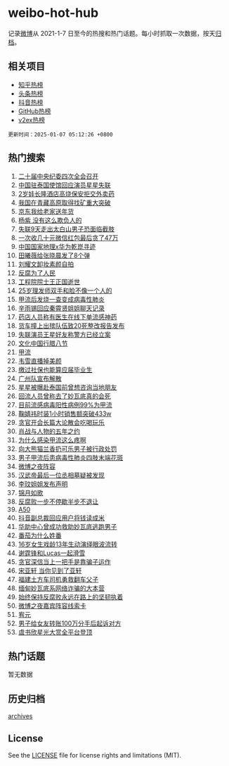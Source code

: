 # weibo-hot-hub

记录[微博](https://www.weibo.com)从 2021-1-7 日至今的热搜和热门话题。每小时抓取一次数据，按天[归档](archives)。

## 相关项目

- [知乎热榜](https://github.com/lonnyzhang423/zhihu-hot-hub)
- [头条热榜](https://github.com/lonnyzhang423/toutiao-hot-hub)
- [抖音热榜](https://github.com/lonnyzhang423/douyin-hot-hub)
- [GitHub热榜](https://github.com/lonnyzhang423/github-hot-hub)
- [v2ex热榜](https://github.com/lonnyzhang423/v2ex-hot-hub)


`更新时间：2025-01-07 05:12:26 +0800`

## 热门搜索

1. [二十届中央纪委四次全会召开](https://m.weibo.cn/search?containerid=100103type%3D1%26t%3D10%26q%3D%23%E4%BA%8C%E5%8D%81%E5%B1%8A%E4%B8%AD%E5%A4%AE%E7%BA%AA%E5%A7%94%E5%9B%9B%E6%AC%A1%E5%85%A8%E4%BC%9A%E5%8F%AC%E5%BC%80%23&stream_entry_id=51&isnewpage=1&extparam=seat%3D1%26q%3D%2523%25E4%25BA%258C%25E5%258D%2581%25E5%25B1%258A%25E4%25B8%25AD%25E5%25A4%25AE%25E7%25BA%25AA%25E5%25A7%2594%25E5%259B%259B%25E6%25AC%25A1%25E5%2585%25A8%25E4%25BC%259A%25E5%258F%25AC%25E5%25BC%2580%2523%26pos%3D0%26stream_entry_id%3D51%26c_type%3D51%26dgr%3D0%26filter_type%3Drealtimehot%26cate%3D10103%26display_time%3D1736197945%26pre_seqid%3D1736197945293010614114)
1. [中国驻泰国使馆回应演员星星失联](https://m.weibo.cn/search?containerid=100103type%3D1%26t%3D10%26q%3D%23%E4%B8%AD%E5%9B%BD%E9%A9%BB%E6%B3%B0%E5%9B%BD%E4%BD%BF%E9%A6%86%E5%9B%9E%E5%BA%94%E6%BC%94%E5%91%98%E6%98%9F%E6%98%9F%E5%A4%B1%E8%81%94%23&stream_entry_id=31&isnewpage=1&extparam=seat%3D1%26realpos%3D1%26filter_type%3Drealtimehot%26c_type%3D31%26cate%3D5001%26band_rank%3D1%26pos%3D0%26stream_entry_id%3D31%26lcate%3D5001%26flag%3D0%26q%3D%2523%25E4%25B8%25AD%25E5%259B%25BD%25E9%25A9%25BB%25E6%25B3%25B0%25E5%259B%25BD%25E4%25BD%25BF%25E9%25A6%2586%25E5%259B%259E%25E5%25BA%2594%25E6%25BC%2594%25E5%2591%2598%25E6%2598%259F%25E6%2598%259F%25E5%25A4%25B1%25E8%2581%2594%2523%26dgr%3D0%26display_time%3D1736197945%26pre_seqid%3D1736197945293010614114)
1. [2岁娃长隆酒店高烧保安拒交外卖药](https://m.weibo.cn/search?containerid=100103type%3D1%26t%3D10%26q%3D%232%E5%B2%81%E5%A8%83%E9%95%BF%E9%9A%86%E9%85%92%E5%BA%97%E9%AB%98%E7%83%A7%E4%BF%9D%E5%AE%89%E6%8B%92%E4%BA%A4%E5%A4%96%E5%8D%96%E8%8D%AF%23&stream_entry_id=31&isnewpage=1&extparam=seat%3D1%26realpos%3D2%26filter_type%3Drealtimehot%26c_type%3D31%26cate%3D5001%26band_rank%3D2%26pos%3D1%26stream_entry_id%3D31%26lcate%3D5001%26flag%3D0%26q%3D%25232%25E5%25B2%2581%25E5%25A8%2583%25E9%2595%25BF%25E9%259A%2586%25E9%2585%2592%25E5%25BA%2597%25E9%25AB%2598%25E7%2583%25A7%25E4%25BF%259D%25E5%25AE%2589%25E6%258B%2592%25E4%25BA%25A4%25E5%25A4%2596%25E5%258D%2596%25E8%258D%25AF%2523%26dgr%3D0%26display_time%3D1736197945%26pre_seqid%3D1736197945293010614114)
1. [我国在青藏高原取得找矿重大突破](https://m.weibo.cn/search?containerid=100103type%3D1%26t%3D10%26q%3D%23%E6%88%91%E5%9B%BD%E5%9C%A8%E9%9D%92%E8%97%8F%E9%AB%98%E5%8E%9F%E5%8F%96%E5%BE%97%E6%89%BE%E7%9F%BF%E9%87%8D%E5%A4%A7%E7%AA%81%E7%A0%B4%23&stream_entry_id=31&isnewpage=1&extparam=seat%3D1%26realpos%3D3%26filter_type%3Drealtimehot%26c_type%3D31%26cate%3D5001%26band_rank%3D3%26pos%3D2%26stream_entry_id%3D31%26lcate%3D5001%26flag%3D0%26q%3D%2523%25E6%2588%2591%25E5%259B%25BD%25E5%259C%25A8%25E9%259D%2592%25E8%2597%258F%25E9%25AB%2598%25E5%258E%259F%25E5%258F%2596%25E5%25BE%2597%25E6%2589%25BE%25E7%259F%25BF%25E9%2587%258D%25E5%25A4%25A7%25E7%25AA%2581%25E7%25A0%25B4%2523%26dgr%3D0%26display_time%3D1736197945%26pre_seqid%3D1736197945293010614114)
1. [京东我给老家送年货](https://m.weibo.cn/search?containerid=100103type%3D1%26t%3D10%26q%3D%23%E4%BA%AC%E4%B8%9C%E6%88%91%E7%BB%99%E8%80%81%E5%AE%B6%E9%80%81%E5%B9%B4%E8%B4%A7%23&stream_entry_id=31&isnewpage=1&extparam=seat%3D1%26q%3D%2523%25E4%25BA%25AC%25E4%25B8%259C%25E6%2588%2591%25E7%25BB%2599%25E8%2580%2581%25E5%25AE%25B6%25E9%2580%2581%25E5%25B9%25B4%25E8%25B4%25A7%2523%26filter_type%3Drealtimehot%26adid%3D271832%26cate%3D5001%26pos%3D3%26band_rank%3D4%26c_type%3D31%26stream_entry_id%3D31%26lcate%3D5001%26topic_ad%3D1%26dgr%3D0%26is_ad_pos%3D1%26display_time%3D1736197945%26pre_seqid%3D1736197945293010614114)
1. [杨紫 没有这么欺负人的](https://m.weibo.cn/search?containerid=100103type%3D1%26t%3D10%26q%3D%E6%9D%A8%E7%B4%AB+%E6%B2%A1%E6%9C%89%E8%BF%99%E4%B9%88%E6%AC%BA%E8%B4%9F%E4%BA%BA%E7%9A%84&stream_entry_id=31&isnewpage=1&extparam=seat%3D1%26realpos%3D4%26filter_type%3Drealtimehot%26c_type%3D31%26cate%3D5001%26band_rank%3D4%26pos%3D4%26stream_entry_id%3D31%26lcate%3D5001%26flag%3D2%26q%3D%25E6%259D%25A8%25E7%25B4%25AB%2520%25E6%25B2%25A1%25E6%259C%2589%25E8%25BF%2599%25E4%25B9%2588%25E6%25AC%25BA%25E8%25B4%259F%25E4%25BA%25BA%25E7%259A%2584%26dgr%3D0%26display_time%3D1736197945%26pre_seqid%3D1736197945293010614114)
1. [失联9天走出太白山男子恐面临截肢](https://m.weibo.cn/search?containerid=100103type%3D1%26t%3D10%26q%3D%23%E5%A4%B1%E8%81%949%E5%A4%A9%E8%B5%B0%E5%87%BA%E5%A4%AA%E7%99%BD%E5%B1%B1%E7%94%B7%E5%AD%90%E6%81%90%E9%9D%A2%E4%B8%B4%E6%88%AA%E8%82%A2%23&stream_entry_id=31&isnewpage=1&extparam=seat%3D1%26realpos%3D5%26filter_type%3Drealtimehot%26c_type%3D31%26cate%3D5001%26band_rank%3D5%26pos%3D5%26stream_entry_id%3D31%26lcate%3D5001%26flag%3D0%26q%3D%2523%25E5%25A4%25B1%25E8%2581%25949%25E5%25A4%25A9%25E8%25B5%25B0%25E5%2587%25BA%25E5%25A4%25AA%25E7%2599%25BD%25E5%25B1%25B1%25E7%2594%25B7%25E5%25AD%2590%25E6%2581%2590%25E9%259D%25A2%25E4%25B8%25B4%25E6%2588%25AA%25E8%2582%25A2%2523%26dgr%3D0%26display_time%3D1736197945%26pre_seqid%3D1736197945293010614114)
1. [一次收几十元微信红包最后贪了47万](https://m.weibo.cn/search?containerid=100103type%3D1%26t%3D10%26q%3D%23%E4%B8%80%E6%AC%A1%E6%94%B6%E5%87%A0%E5%8D%81%E5%85%83%E5%BE%AE%E4%BF%A1%E7%BA%A2%E5%8C%85%E6%9C%80%E5%90%8E%E8%B4%AA%E4%BA%8647%E4%B8%87%23&stream_entry_id=31&isnewpage=1&extparam=seat%3D1%26realpos%3D6%26filter_type%3Drealtimehot%26c_type%3D31%26cate%3D5001%26band_rank%3D6%26pos%3D6%26stream_entry_id%3D31%26lcate%3D5001%26flag%3D0%26q%3D%2523%25E4%25B8%2580%25E6%25AC%25A1%25E6%2594%25B6%25E5%2587%25A0%25E5%258D%2581%25E5%2585%2583%25E5%25BE%25AE%25E4%25BF%25A1%25E7%25BA%25A2%25E5%258C%2585%25E6%259C%2580%25E5%2590%258E%25E8%25B4%25AA%25E4%25BA%258647%25E4%25B8%2587%2523%26dgr%3D0%26display_time%3D1736197945%26pre_seqid%3D1736197945293010614114)
1. [中国国家地理x华为乾崑寻迹](https://m.weibo.cn/search?containerid=100103type%3D1%26t%3D10%26q%3D%23%E4%B8%AD%E5%9B%BD%E5%9B%BD%E5%AE%B6%E5%9C%B0%E7%90%86x%E5%8D%8E%E4%B8%BA%E4%B9%BE%E5%B4%91%E5%AF%BB%E8%BF%B9%23&stream_entry_id=31&isnewpage=1&extparam=seat%3D1%26q%3D%2523%25E4%25B8%25AD%25E5%259B%25BD%25E5%259B%25BD%25E5%25AE%25B6%25E5%259C%25B0%25E7%2590%2586x%25E5%258D%258E%25E4%25B8%25BA%25E4%25B9%25BE%25E5%25B4%2591%25E5%25AF%25BB%25E8%25BF%25B9%2523%26filter_type%3Drealtimehot%26adid%3D271783%26cate%3D5001%26pos%3D7%26band_rank%3D7%26c_type%3D31%26stream_entry_id%3D31%26lcate%3D5001%26topic_ad%3D1%26dgr%3D0%26is_ad_pos%3D1%26display_time%3D1736197945%26pre_seqid%3D1736197945293010614114)
1. [田曦薇给张晓晨发了8个弹](https://m.weibo.cn/search?containerid=100103type%3D1%26t%3D10%26q%3D%E7%94%B0%E6%9B%A6%E8%96%87%E7%BB%99%E5%BC%A0%E6%99%93%E6%99%A8%E5%8F%91%E4%BA%868%E4%B8%AA%E5%BC%B9&stream_entry_id=31&isnewpage=1&extparam=seat%3D1%26realpos%3D7%26filter_type%3Drealtimehot%26c_type%3D31%26cate%3D5001%26band_rank%3D7%26pos%3D8%26stream_entry_id%3D31%26lcate%3D5001%26flag%3D0%26q%3D%25E7%2594%25B0%25E6%259B%25A6%25E8%2596%2587%25E7%25BB%2599%25E5%25BC%25A0%25E6%2599%2593%25E6%2599%25A8%25E5%258F%2591%25E4%25BA%25868%25E4%25B8%25AA%25E5%25BC%25B9%26dgr%3D0%26display_time%3D1736197945%26pre_seqid%3D1736197945293010614114)
1. [刘耀文卸妆素颜自拍](https://m.weibo.cn/search?containerid=100103type%3D1%26t%3D10%26q%3D%23%E5%88%98%E8%80%80%E6%96%87%E5%8D%B8%E5%A6%86%E7%B4%A0%E9%A2%9C%E8%87%AA%E6%8B%8D%23&stream_entry_id=31&isnewpage=1&extparam=seat%3D1%26realpos%3D8%26filter_type%3Drealtimehot%26c_type%3D31%26cate%3D5001%26band_rank%3D8%26pos%3D9%26stream_entry_id%3D31%26lcate%3D5001%26flag%3D0%26q%3D%2523%25E5%2588%2598%25E8%2580%2580%25E6%2596%2587%25E5%258D%25B8%25E5%25A6%2586%25E7%25B4%25A0%25E9%25A2%259C%25E8%2587%25AA%25E6%258B%258D%2523%26dgr%3D0%26display_time%3D1736197945%26pre_seqid%3D1736197945293010614114)
1. [反腐为了人民](https://m.weibo.cn/search?containerid=100103type%3D1%26t%3D10%26q%3D%23%E5%8F%8D%E8%85%90%E4%B8%BA%E4%BA%86%E4%BA%BA%E6%B0%91%23&stream_entry_id=31&isnewpage=1&extparam=seat%3D1%26realpos%3D9%26filter_type%3Drealtimehot%26c_type%3D31%26cate%3D5001%26band_rank%3D9%26pos%3D10%26stream_entry_id%3D31%26lcate%3D5001%26flag%3D0%26q%3D%2523%25E5%258F%258D%25E8%2585%2590%25E4%25B8%25BA%25E4%25BA%2586%25E4%25BA%25BA%25E6%25B0%2591%2523%26dgr%3D0%26display_time%3D1736197945%26pre_seqid%3D1736197945293010614114)
1. [工程院院士王正国逝世](https://m.weibo.cn/search?containerid=100103type%3D1%26t%3D10%26q%3D%23%E5%B7%A5%E7%A8%8B%E9%99%A2%E9%99%A2%E5%A3%AB%E7%8E%8B%E6%AD%A3%E5%9B%BD%E9%80%9D%E4%B8%96%23&stream_entry_id=31&isnewpage=1&extparam=seat%3D1%26realpos%3D10%26filter_type%3Drealtimehot%26c_type%3D31%26cate%3D5001%26band_rank%3D10%26pos%3D11%26stream_entry_id%3D31%26lcate%3D5001%26flag%3D1%26q%3D%2523%25E5%25B7%25A5%25E7%25A8%258B%25E9%2599%25A2%25E9%2599%25A2%25E5%25A3%25AB%25E7%258E%258B%25E6%25AD%25A3%25E5%259B%25BD%25E9%2580%259D%25E4%25B8%2596%2523%26dgr%3D0%26display_time%3D1736197945%26pre_seqid%3D1736197945293010614114)
1. [25岁理发师双手和脸不像一个人的](https://m.weibo.cn/search?containerid=100103type%3D1%26t%3D10%26q%3D%2325%E5%B2%81%E7%90%86%E5%8F%91%E5%B8%88%E5%8F%8C%E6%89%8B%E5%92%8C%E8%84%B8%E4%B8%8D%E5%83%8F%E4%B8%80%E4%B8%AA%E4%BA%BA%E7%9A%84%23&stream_entry_id=31&isnewpage=1&extparam=seat%3D1%26realpos%3D11%26filter_type%3Drealtimehot%26c_type%3D31%26cate%3D5001%26band_rank%3D11%26pos%3D12%26stream_entry_id%3D31%26lcate%3D5001%26flag%3D0%26q%3D%252325%25E5%25B2%2581%25E7%2590%2586%25E5%258F%2591%25E5%25B8%2588%25E5%258F%258C%25E6%2589%258B%25E5%2592%258C%25E8%2584%25B8%25E4%25B8%258D%25E5%2583%258F%25E4%25B8%2580%25E4%25B8%25AA%25E4%25BA%25BA%25E7%259A%2584%2523%26dgr%3D0%26display_time%3D1736197945%26pre_seqid%3D1736197945293010614114)
1. [甲流后发烧一查变成病毒性肺炎](https://m.weibo.cn/search?containerid=100103type%3D1%26t%3D10%26q%3D%23%E7%94%B2%E6%B5%81%E5%90%8E%E5%8F%91%E7%83%A7%E4%B8%80%E6%9F%A5%E5%8F%98%E6%88%90%E7%97%85%E6%AF%92%E6%80%A7%E8%82%BA%E7%82%8E%23&stream_entry_id=31&isnewpage=1&extparam=seat%3D1%26realpos%3D12%26filter_type%3Drealtimehot%26c_type%3D31%26cate%3D5001%26band_rank%3D12%26pos%3D13%26stream_entry_id%3D31%26lcate%3D5001%26flag%3D0%26q%3D%2523%25E7%2594%25B2%25E6%25B5%2581%25E5%2590%258E%25E5%258F%2591%25E7%2583%25A7%25E4%25B8%2580%25E6%259F%25A5%25E5%258F%2598%25E6%2588%2590%25E7%2597%2585%25E6%25AF%2592%25E6%2580%25A7%25E8%2582%25BA%25E7%2582%258E%2523%26dgr%3D0%26display_time%3D1736197945%26pre_seqid%3D1736197945293010614114)
1. [辛雨锡回应秦霄贤姐姐聊天记录](https://m.weibo.cn/search?containerid=100103type%3D1%26t%3D10%26q%3D%23%E8%BE%9B%E9%9B%A8%E9%94%A1%E5%9B%9E%E5%BA%94%E7%A7%A6%E9%9C%84%E8%B4%A4%E5%A7%90%E5%A7%90%E8%81%8A%E5%A4%A9%E8%AE%B0%E5%BD%95%23&stream_entry_id=31&isnewpage=1&extparam=seat%3D1%26realpos%3D13%26filter_type%3Drealtimehot%26c_type%3D31%26cate%3D5001%26band_rank%3D13%26pos%3D14%26stream_entry_id%3D31%26lcate%3D5001%26flag%3D0%26q%3D%2523%25E8%25BE%259B%25E9%259B%25A8%25E9%2594%25A1%25E5%259B%259E%25E5%25BA%2594%25E7%25A7%25A6%25E9%259C%2584%25E8%25B4%25A4%25E5%25A7%2590%25E5%25A7%2590%25E8%2581%258A%25E5%25A4%25A9%25E8%25AE%25B0%25E5%25BD%2595%2523%26dgr%3D0%26display_time%3D1736197945%26pre_seqid%3D1736197945293010614114)
1. [药店人员称有医生在线下单流感神药](https://m.weibo.cn/search?containerid=100103type%3D1%26t%3D10%26q%3D%23%E8%8D%AF%E5%BA%97%E4%BA%BA%E5%91%98%E7%A7%B0%E6%9C%89%E5%8C%BB%E7%94%9F%E5%9C%A8%E7%BA%BF%E4%B8%8B%E5%8D%95%E6%B5%81%E6%84%9F%E7%A5%9E%E8%8D%AF%23&stream_entry_id=31&isnewpage=1&extparam=seat%3D1%26realpos%3D14%26filter_type%3Drealtimehot%26c_type%3D31%26cate%3D5001%26band_rank%3D14%26pos%3D15%26stream_entry_id%3D31%26lcate%3D5001%26flag%3D0%26q%3D%2523%25E8%258D%25AF%25E5%25BA%2597%25E4%25BA%25BA%25E5%2591%2598%25E7%25A7%25B0%25E6%259C%2589%25E5%258C%25BB%25E7%2594%259F%25E5%259C%25A8%25E7%25BA%25BF%25E4%25B8%258B%25E5%258D%2595%25E6%25B5%2581%25E6%2584%259F%25E7%25A5%259E%25E8%258D%25AF%2523%26dgr%3D0%26display_time%3D1736197945%26pre_seqid%3D1736197945293010614114)
1. [货车撞上出殡队伍致20死整改报告发布](https://m.weibo.cn/search?containerid=100103type%3D1%26t%3D10%26q%3D%23%E8%B4%A7%E8%BD%A6%E6%92%9E%E4%B8%8A%E5%87%BA%E6%AE%A1%E9%98%9F%E4%BC%8D%E8%87%B420%E6%AD%BB%E6%95%B4%E6%94%B9%E6%8A%A5%E5%91%8A%E5%8F%91%E5%B8%83%23&stream_entry_id=31&isnewpage=1&extparam=seat%3D1%26realpos%3D15%26filter_type%3Drealtimehot%26c_type%3D31%26cate%3D5001%26band_rank%3D15%26pos%3D16%26stream_entry_id%3D31%26lcate%3D5001%26flag%3D0%26q%3D%2523%25E8%25B4%25A7%25E8%25BD%25A6%25E6%2592%259E%25E4%25B8%258A%25E5%2587%25BA%25E6%25AE%25A1%25E9%2598%259F%25E4%25BC%258D%25E8%2587%25B420%25E6%25AD%25BB%25E6%2595%25B4%25E6%2594%25B9%25E6%258A%25A5%25E5%2591%258A%25E5%258F%2591%25E5%25B8%2583%2523%26dgr%3D0%26display_time%3D1736197945%26pre_seqid%3D1736197945293010614114)
1. [失联演员王星好友称警方已经立案](https://m.weibo.cn/search?containerid=100103type%3D1%26t%3D10%26q%3D%23%E5%A4%B1%E8%81%94%E6%BC%94%E5%91%98%E7%8E%8B%E6%98%9F%E5%A5%BD%E5%8F%8B%E7%A7%B0%E8%AD%A6%E6%96%B9%E5%B7%B2%E7%BB%8F%E7%AB%8B%E6%A1%88%23&stream_entry_id=31&isnewpage=1&extparam=seat%3D1%26realpos%3D16%26filter_type%3Drealtimehot%26c_type%3D31%26cate%3D5001%26band_rank%3D16%26pos%3D17%26stream_entry_id%3D31%26lcate%3D5001%26flag%3D0%26q%3D%2523%25E5%25A4%25B1%25E8%2581%2594%25E6%25BC%2594%25E5%2591%2598%25E7%258E%258B%25E6%2598%259F%25E5%25A5%25BD%25E5%258F%258B%25E7%25A7%25B0%25E8%25AD%25A6%25E6%2596%25B9%25E5%25B7%25B2%25E7%25BB%258F%25E7%25AB%258B%25E6%25A1%2588%2523%26dgr%3D0%26display_time%3D1736197945%26pre_seqid%3D1736197945293010614114)
1. [文化中国行腊八节](https://m.weibo.cn/search?containerid=100103type%3D1%26t%3D10%26q%3D%23%E6%96%87%E5%8C%96%E4%B8%AD%E5%9B%BD%E8%A1%8C%E8%85%8A%E5%85%AB%E8%8A%82%23&stream_entry_id=31&isnewpage=1&extparam=seat%3D1%26realpos%3D17%26filter_type%3Drealtimehot%26c_type%3D31%26cate%3D5001%26band_rank%3D17%26pos%3D18%26stream_entry_id%3D31%26lcate%3D5001%26flag%3D0%26q%3D%2523%25E6%2596%2587%25E5%258C%2596%25E4%25B8%25AD%25E5%259B%25BD%25E8%25A1%258C%25E8%2585%258A%25E5%2585%25AB%25E8%258A%2582%2523%26dgr%3D0%26display_time%3D1736197945%26pre_seqid%3D1736197945293010614114)
1. [甲流](https://m.weibo.cn/search?containerid=100103type%3D1%26t%3D10%26q%3D%E7%94%B2%E6%B5%81&stream_entry_id=31&isnewpage=1&extparam=seat%3D1%26realpos%3D18%26filter_type%3Drealtimehot%26c_type%3D31%26cate%3D5001%26band_rank%3D18%26pos%3D19%26stream_entry_id%3D31%26lcate%3D5001%26flag%3D0%26q%3D%25E7%2594%25B2%25E6%25B5%2581%26dgr%3D0%26display_time%3D1736197945%26pre_seqid%3D1736197945293010614114)
1. [韦雪直播掉美颜](https://m.weibo.cn/search?containerid=100103type%3D1%26t%3D10%26q%3D%23%E9%9F%A6%E9%9B%AA%E7%9B%B4%E6%92%AD%E6%8E%89%E7%BE%8E%E9%A2%9C%23&stream_entry_id=31&isnewpage=1&extparam=seat%3D1%26realpos%3D19%26filter_type%3Drealtimehot%26c_type%3D31%26cate%3D5001%26band_rank%3D19%26pos%3D20%26stream_entry_id%3D31%26lcate%3D5001%26flag%3D0%26q%3D%2523%25E9%259F%25A6%25E9%259B%25AA%25E7%259B%25B4%25E6%2592%25AD%25E6%258E%2589%25E7%25BE%258E%25E9%25A2%259C%2523%26dgr%3D0%26display_time%3D1736197945%26pre_seqid%3D1736197945293010614114)
1. [缴过社保也能算应届毕业生](https://m.weibo.cn/search?containerid=100103type%3D1%26t%3D10%26q%3D%23%E7%BC%B4%E8%BF%87%E7%A4%BE%E4%BF%9D%E4%B9%9F%E8%83%BD%E7%AE%97%E5%BA%94%E5%B1%8A%E6%AF%95%E4%B8%9A%E7%94%9F%23&stream_entry_id=31&isnewpage=1&extparam=seat%3D1%26realpos%3D20%26filter_type%3Drealtimehot%26c_type%3D31%26cate%3D5001%26band_rank%3D20%26pos%3D21%26stream_entry_id%3D31%26lcate%3D5001%26flag%3D0%26q%3D%2523%25E7%25BC%25B4%25E8%25BF%2587%25E7%25A4%25BE%25E4%25BF%259D%25E4%25B9%259F%25E8%2583%25BD%25E7%25AE%2597%25E5%25BA%2594%25E5%25B1%258A%25E6%25AF%2595%25E4%25B8%259A%25E7%2594%259F%2523%26dgr%3D0%26display_time%3D1736197945%26pre_seqid%3D1736197945293010614114)
1. [广州队宣布解散](https://m.weibo.cn/search?containerid=100103type%3D1%26t%3D10%26q%3D%23%E5%B9%BF%E5%B7%9E%E9%98%9F%E5%AE%A3%E5%B8%83%E8%A7%A3%E6%95%A3%23&stream_entry_id=31&isnewpage=1&extparam=seat%3D1%26realpos%3D21%26filter_type%3Drealtimehot%26c_type%3D31%26cate%3D5001%26band_rank%3D21%26pos%3D22%26stream_entry_id%3D31%26lcate%3D5001%26flag%3D0%26q%3D%2523%25E5%25B9%25BF%25E5%25B7%259E%25E9%2598%259F%25E5%25AE%25A3%25E5%25B8%2583%25E8%25A7%25A3%25E6%2595%25A3%2523%26dgr%3D0%26display_time%3D1736197945%26pre_seqid%3D1736197945293010614114)
1. [星星被曝赴泰国前曾想咨询当地朋友](https://m.weibo.cn/search?containerid=100103type%3D1%26t%3D10%26q%3D%23%E6%98%9F%E6%98%9F%E8%A2%AB%E6%9B%9D%E8%B5%B4%E6%B3%B0%E5%9B%BD%E5%89%8D%E6%9B%BE%E6%83%B3%E5%92%A8%E8%AF%A2%E5%BD%93%E5%9C%B0%E6%9C%8B%E5%8F%8B%23&stream_entry_id=31&isnewpage=1&extparam=seat%3D1%26realpos%3D22%26filter_type%3Drealtimehot%26c_type%3D31%26cate%3D5001%26band_rank%3D22%26pos%3D23%26stream_entry_id%3D31%26lcate%3D5001%26flag%3D0%26q%3D%2523%25E6%2598%259F%25E6%2598%259F%25E8%25A2%25AB%25E6%259B%259D%25E8%25B5%25B4%25E6%25B3%25B0%25E5%259B%25BD%25E5%2589%258D%25E6%259B%25BE%25E6%2583%25B3%25E5%2592%25A8%25E8%25AF%25A2%25E5%25BD%2593%25E5%259C%25B0%25E6%259C%258B%25E5%258F%258B%2523%26dgr%3D0%26display_time%3D1736197945%26pre_seqid%3D1736197945293010614114)
1. [回流人员曾称去了妙瓦底真的会死](https://m.weibo.cn/search?containerid=100103type%3D1%26t%3D10%26q%3D%23%E5%9B%9E%E6%B5%81%E4%BA%BA%E5%91%98%E6%9B%BE%E7%A7%B0%E5%8E%BB%E4%BA%86%E5%A6%99%E7%93%A6%E5%BA%95%E7%9C%9F%E7%9A%84%E4%BC%9A%E6%AD%BB%23&stream_entry_id=31&isnewpage=1&extparam=seat%3D1%26realpos%3D23%26filter_type%3Drealtimehot%26c_type%3D31%26cate%3D5001%26band_rank%3D23%26pos%3D24%26stream_entry_id%3D31%26lcate%3D5001%26flag%3D0%26q%3D%2523%25E5%259B%259E%25E6%25B5%2581%25E4%25BA%25BA%25E5%2591%2598%25E6%259B%25BE%25E7%25A7%25B0%25E5%258E%25BB%25E4%25BA%2586%25E5%25A6%2599%25E7%2593%25A6%25E5%25BA%2595%25E7%259C%259F%25E7%259A%2584%25E4%25BC%259A%25E6%25AD%25BB%2523%26dgr%3D0%26display_time%3D1736197945%26pre_seqid%3D1736197945293010614114)
1. [目前流感病毒阳性病例99%为甲流](https://m.weibo.cn/search?containerid=100103type%3D1%26t%3D10%26q%3D%23%E7%9B%AE%E5%89%8D%E6%B5%81%E6%84%9F%E7%97%85%E6%AF%92%E9%98%B3%E6%80%A7%E7%97%85%E4%BE%8B99%25%E4%B8%BA%E7%94%B2%E6%B5%81%23&stream_entry_id=31&isnewpage=1&extparam=seat%3D1%26realpos%3D24%26filter_type%3Drealtimehot%26c_type%3D31%26cate%3D5001%26band_rank%3D24%26pos%3D25%26stream_entry_id%3D31%26lcate%3D5001%26flag%3D0%26q%3D%2523%25E7%259B%25AE%25E5%2589%258D%25E6%25B5%2581%25E6%2584%259F%25E7%2597%2585%25E6%25AF%2592%25E9%2598%25B3%25E6%2580%25A7%25E7%2597%2585%25E4%25BE%258B99%2525%25E4%25B8%25BA%25E7%2594%25B2%25E6%25B5%2581%2523%26dgr%3D0%26display_time%3D1736197945%26pre_seqid%3D1736197945293010614114)
1. [鞠婧祎时装1小时销售额突破433w](https://m.weibo.cn/search?containerid=100103type%3D1%26t%3D10%26q%3D%23%E9%9E%A0%E5%A9%A7%E7%A5%8E%E6%97%B6%E8%A3%851%E5%B0%8F%E6%97%B6%E9%94%80%E5%94%AE%E9%A2%9D%E7%AA%81%E7%A0%B4433w%23&stream_entry_id=31&isnewpage=1&extparam=seat%3D1%26realpos%3D25%26filter_type%3Drealtimehot%26c_type%3D31%26cate%3D5001%26band_rank%3D25%26pos%3D26%26stream_entry_id%3D31%26lcate%3D5001%26flag%3D0%26q%3D%2523%25E9%259E%25A0%25E5%25A9%25A7%25E7%25A5%258E%25E6%2597%25B6%25E8%25A3%25851%25E5%25B0%258F%25E6%2597%25B6%25E9%2594%2580%25E5%2594%25AE%25E9%25A2%259D%25E7%25AA%2581%25E7%25A0%25B4433w%2523%26dgr%3D0%26display_time%3D1736197945%26pre_seqid%3D1736197945293010614114)
1. [贪官开会长篇大论散会吃喝玩乐](https://m.weibo.cn/search?containerid=100103type%3D1%26t%3D10%26q%3D%23%E8%B4%AA%E5%AE%98%E5%BC%80%E4%BC%9A%E9%95%BF%E7%AF%87%E5%A4%A7%E8%AE%BA%E6%95%A3%E4%BC%9A%E5%90%83%E5%96%9D%E7%8E%A9%E4%B9%90%23&stream_entry_id=31&isnewpage=1&extparam=seat%3D1%26realpos%3D26%26filter_type%3Drealtimehot%26c_type%3D31%26cate%3D5001%26band_rank%3D26%26pos%3D27%26stream_entry_id%3D31%26lcate%3D5001%26flag%3D1%26q%3D%2523%25E8%25B4%25AA%25E5%25AE%2598%25E5%25BC%2580%25E4%25BC%259A%25E9%2595%25BF%25E7%25AF%2587%25E5%25A4%25A7%25E8%25AE%25BA%25E6%2595%25A3%25E4%25BC%259A%25E5%2590%2583%25E5%2596%259D%25E7%258E%25A9%25E4%25B9%2590%2523%26dgr%3D0%26display_time%3D1736197945%26pre_seqid%3D1736197945293010614114)
1. [肖战与人物的五年之约](https://m.weibo.cn/search?containerid=100103type%3D1%26t%3D10%26q%3D%23%E8%82%96%E6%88%98%E4%B8%8E%E4%BA%BA%E7%89%A9%E7%9A%84%E4%BA%94%E5%B9%B4%E4%B9%8B%E7%BA%A6%23&stream_entry_id=31&isnewpage=1&extparam=seat%3D1%26realpos%3D27%26filter_type%3Drealtimehot%26c_type%3D31%26cate%3D5001%26band_rank%3D27%26pos%3D28%26stream_entry_id%3D31%26lcate%3D5001%26flag%3D0%26q%3D%2523%25E8%2582%2596%25E6%2588%2598%25E4%25B8%258E%25E4%25BA%25BA%25E7%2589%25A9%25E7%259A%2584%25E4%25BA%2594%25E5%25B9%25B4%25E4%25B9%258B%25E7%25BA%25A6%2523%26dgr%3D0%26display_time%3D1736197945%26pre_seqid%3D1736197945293010614114)
1. [为什么感染甲流这么疼啊](https://m.weibo.cn/search?containerid=100103type%3D1%26t%3D10%26q%3D%23%E4%B8%BA%E4%BB%80%E4%B9%88%E6%84%9F%E6%9F%93%E7%94%B2%E6%B5%81%E8%BF%99%E4%B9%88%E7%96%BC%E5%95%8A%23&stream_entry_id=31&isnewpage=1&extparam=seat%3D1%26realpos%3D28%26filter_type%3Drealtimehot%26c_type%3D31%26cate%3D5001%26band_rank%3D28%26pos%3D29%26stream_entry_id%3D31%26lcate%3D5001%26flag%3D0%26q%3D%2523%25E4%25B8%25BA%25E4%25BB%2580%25E4%25B9%2588%25E6%2584%259F%25E6%259F%2593%25E7%2594%25B2%25E6%25B5%2581%25E8%25BF%2599%25E4%25B9%2588%25E7%2596%25BC%25E5%2595%258A%2523%26dgr%3D0%26display_time%3D1736197945%26pre_seqid%3D1736197945293010614114)
1. [向大熊猫兰香扔可乐男子被行政处罚](https://m.weibo.cn/search?containerid=100103type%3D1%26t%3D10%26q%3D%23%E5%90%91%E5%A4%A7%E7%86%8A%E7%8C%AB%E5%85%B0%E9%A6%99%E6%89%94%E5%8F%AF%E4%B9%90%E7%94%B7%E5%AD%90%E8%A2%AB%E8%A1%8C%E6%94%BF%E5%A4%84%E7%BD%9A%23&stream_entry_id=31&isnewpage=1&extparam=seat%3D1%26realpos%3D29%26filter_type%3Drealtimehot%26c_type%3D31%26cate%3D5001%26band_rank%3D29%26pos%3D30%26stream_entry_id%3D31%26lcate%3D5001%26flag%3D0%26q%3D%2523%25E5%2590%2591%25E5%25A4%25A7%25E7%2586%258A%25E7%258C%25AB%25E5%2585%25B0%25E9%25A6%2599%25E6%2589%2594%25E5%258F%25AF%25E4%25B9%2590%25E7%2594%25B7%25E5%25AD%2590%25E8%25A2%25AB%25E8%25A1%258C%25E6%2594%25BF%25E5%25A4%2584%25E7%25BD%259A%2523%26dgr%3D0%26display_time%3D1736197945%26pre_seqid%3D1736197945293010614114)
1. [男子甲流后患病毒性肺炎四肢末端花斑](https://m.weibo.cn/search?containerid=100103type%3D1%26t%3D10%26q%3D%23%E7%94%B7%E5%AD%90%E7%94%B2%E6%B5%81%E5%90%8E%E6%82%A3%E7%97%85%E6%AF%92%E6%80%A7%E8%82%BA%E7%82%8E%E5%9B%9B%E8%82%A2%E6%9C%AB%E7%AB%AF%E8%8A%B1%E6%96%91%23&stream_entry_id=31&isnewpage=1&extparam=seat%3D1%26realpos%3D30%26filter_type%3Drealtimehot%26c_type%3D31%26cate%3D5001%26band_rank%3D30%26pos%3D31%26stream_entry_id%3D31%26lcate%3D5001%26flag%3D0%26q%3D%2523%25E7%2594%25B7%25E5%25AD%2590%25E7%2594%25B2%25E6%25B5%2581%25E5%2590%258E%25E6%2582%25A3%25E7%2597%2585%25E6%25AF%2592%25E6%2580%25A7%25E8%2582%25BA%25E7%2582%258E%25E5%259B%259B%25E8%2582%25A2%25E6%259C%25AB%25E7%25AB%25AF%25E8%258A%25B1%25E6%2596%2591%2523%26dgr%3D0%26display_time%3D1736197945%26pre_seqid%3D1736197945293010614114)
1. [微博之夜阵容](https://m.weibo.cn/search?containerid=100103type%3D1%26t%3D10%26q%3D%23%E5%BE%AE%E5%8D%9A%E4%B9%8B%E5%A4%9C%E9%98%B5%E5%AE%B9%23&stream_entry_id=31&isnewpage=1&extparam=seat%3D1%26realpos%3D31%26filter_type%3Drealtimehot%26c_type%3D31%26cate%3D5001%26band_rank%3D31%26pos%3D32%26stream_entry_id%3D31%26lcate%3D5001%26flag%3D0%26q%3D%2523%25E5%25BE%25AE%25E5%258D%259A%25E4%25B9%258B%25E5%25A4%259C%25E9%2598%25B5%25E5%25AE%25B9%2523%26dgr%3D0%26display_time%3D1736197945%26pre_seqid%3D1736197945293010614114)
1. [汉武帝最后一位丞相墓疑被发现](https://m.weibo.cn/search?containerid=100103type%3D1%26t%3D10%26q%3D%23%E6%B1%89%E6%AD%A6%E5%B8%9D%E6%9C%80%E5%90%8E%E4%B8%80%E4%BD%8D%E4%B8%9E%E7%9B%B8%E5%A2%93%E7%96%91%E8%A2%AB%E5%8F%91%E7%8E%B0%23&stream_entry_id=31&isnewpage=1&extparam=seat%3D1%26realpos%3D32%26filter_type%3Drealtimehot%26c_type%3D31%26cate%3D5001%26band_rank%3D32%26pos%3D33%26stream_entry_id%3D31%26lcate%3D5001%26flag%3D0%26q%3D%2523%25E6%25B1%2589%25E6%25AD%25A6%25E5%25B8%259D%25E6%259C%2580%25E5%2590%258E%25E4%25B8%2580%25E4%25BD%258D%25E4%25B8%259E%25E7%259B%25B8%25E5%25A2%2593%25E7%2596%2591%25E8%25A2%25AB%25E5%258F%2591%25E7%258E%25B0%2523%26dgr%3D0%26display_time%3D1736197945%26pre_seqid%3D1736197945293010614114)
1. [李玟姐姐发布声明](https://m.weibo.cn/search?containerid=100103type%3D1%26t%3D10%26q%3D%23%E6%9D%8E%E7%8E%9F%E5%A7%90%E5%A7%90%E5%8F%91%E5%B8%83%E5%A3%B0%E6%98%8E%23&stream_entry_id=31&isnewpage=1&extparam=seat%3D1%26realpos%3D33%26filter_type%3Drealtimehot%26c_type%3D31%26cate%3D5001%26band_rank%3D33%26pos%3D34%26stream_entry_id%3D31%26lcate%3D5001%26flag%3D0%26q%3D%2523%25E6%259D%258E%25E7%258E%259F%25E5%25A7%2590%25E5%25A7%2590%25E5%258F%2591%25E5%25B8%2583%25E5%25A3%25B0%25E6%2598%258E%2523%26dgr%3D0%26display_time%3D1736197945%26pre_seqid%3D1736197945293010614114)
1. [锦月如歌](https://m.weibo.cn/search?containerid=100103type%3D1%26t%3D10%26q%3D%E9%94%A6%E6%9C%88%E5%A6%82%E6%AD%8C&stream_entry_id=31&isnewpage=1&extparam=seat%3D1%26realpos%3D34%26filter_type%3Drealtimehot%26c_type%3D31%26cate%3D5001%26band_rank%3D34%26pos%3D35%26stream_entry_id%3D31%26lcate%3D5001%26flag%3D0%26q%3D%25E9%2594%25A6%25E6%259C%2588%25E5%25A6%2582%25E6%25AD%258C%26dgr%3D0%26display_time%3D1736197945%26pre_seqid%3D1736197945293010614114)
1. [反腐败一步不停歇半步不退让](https://m.weibo.cn/search?containerid=100103type%3D1%26t%3D10%26q%3D%23%E5%8F%8D%E8%85%90%E8%B4%A5%E4%B8%80%E6%AD%A5%E4%B8%8D%E5%81%9C%E6%AD%87%E5%8D%8A%E6%AD%A5%E4%B8%8D%E9%80%80%E8%AE%A9%23&stream_entry_id=31&isnewpage=1&extparam=seat%3D1%26realpos%3D35%26filter_type%3Drealtimehot%26c_type%3D31%26cate%3D5001%26band_rank%3D35%26pos%3D36%26stream_entry_id%3D31%26lcate%3D5001%26flag%3D0%26q%3D%2523%25E5%258F%258D%25E8%2585%2590%25E8%25B4%25A5%25E4%25B8%2580%25E6%25AD%25A5%25E4%25B8%258D%25E5%2581%259C%25E6%25AD%2587%25E5%258D%258A%25E6%25AD%25A5%25E4%25B8%258D%25E9%2580%2580%25E8%25AE%25A9%2523%26dgr%3D0%26display_time%3D1736197945%26pre_seqid%3D1736197945293010614114)
1. [A50](https://m.weibo.cn/search?containerid=100103type%3D1%26t%3D10%26q%3DA50&stream_entry_id=31&isnewpage=1&extparam=seat%3D1%26realpos%3D36%26filter_type%3Drealtimehot%26c_type%3D31%26cate%3D5001%26band_rank%3D36%26pos%3D37%26stream_entry_id%3D31%26lcate%3D5001%26flag%3D0%26q%3DA50%26dgr%3D0%26display_time%3D1736197945%26pre_seqid%3D1736197945293010614114)
1. [抖音副总裁回应用户将钱读成米](https://m.weibo.cn/search?containerid=100103type%3D1%26t%3D10%26q%3D%23%E6%8A%96%E9%9F%B3%E5%89%AF%E6%80%BB%E8%A3%81%E5%9B%9E%E5%BA%94%E7%94%A8%E6%88%B7%E5%B0%86%E9%92%B1%E8%AF%BB%E6%88%90%E7%B1%B3%23&stream_entry_id=31&isnewpage=1&extparam=seat%3D1%26realpos%3D37%26filter_type%3Drealtimehot%26c_type%3D31%26cate%3D5001%26band_rank%3D37%26pos%3D38%26stream_entry_id%3D31%26lcate%3D5001%26flag%3D0%26q%3D%2523%25E6%258A%2596%25E9%259F%25B3%25E5%2589%25AF%25E6%2580%25BB%25E8%25A3%2581%25E5%259B%259E%25E5%25BA%2594%25E7%2594%25A8%25E6%2588%25B7%25E5%25B0%2586%25E9%2592%25B1%25E8%25AF%25BB%25E6%2588%2590%25E7%25B1%25B3%2523%26dgr%3D0%26display_time%3D1736197945%26pre_seqid%3D1736197945293010614114)
1. [华助中心曾成功救助妙瓦底逃跑男子](https://m.weibo.cn/search?containerid=100103type%3D1%26t%3D10%26q%3D%23%E5%8D%8E%E5%8A%A9%E4%B8%AD%E5%BF%83%E6%9B%BE%E6%88%90%E5%8A%9F%E6%95%91%E5%8A%A9%E5%A6%99%E7%93%A6%E5%BA%95%E9%80%83%E8%B7%91%E7%94%B7%E5%AD%90%23&stream_entry_id=31&isnewpage=1&extparam=seat%3D1%26realpos%3D38%26filter_type%3Drealtimehot%26c_type%3D31%26cate%3D5001%26band_rank%3D38%26pos%3D39%26stream_entry_id%3D31%26lcate%3D5001%26flag%3D0%26q%3D%2523%25E5%258D%258E%25E5%258A%25A9%25E4%25B8%25AD%25E5%25BF%2583%25E6%259B%25BE%25E6%2588%2590%25E5%258A%259F%25E6%2595%2591%25E5%258A%25A9%25E5%25A6%2599%25E7%2593%25A6%25E5%25BA%2595%25E9%2580%2583%25E8%25B7%2591%25E7%2594%25B7%25E5%25AD%2590%2523%26dgr%3D0%26display_time%3D1736197945%26pre_seqid%3D1736197945293010614114)
1. [番茄为什么姓番](https://m.weibo.cn/search?containerid=100103type%3D1%26t%3D10%26q%3D%23%E7%95%AA%E8%8C%84%E4%B8%BA%E4%BB%80%E4%B9%88%E5%A7%93%E7%95%AA%23&stream_entry_id=31&isnewpage=1&extparam=seat%3D1%26realpos%3D39%26filter_type%3Drealtimehot%26c_type%3D31%26cate%3D5001%26band_rank%3D39%26pos%3D40%26stream_entry_id%3D31%26lcate%3D5001%26flag%3D0%26q%3D%2523%25E7%2595%25AA%25E8%258C%2584%25E4%25B8%25BA%25E4%25BB%2580%25E4%25B9%2588%25E5%25A7%2593%25E7%2595%25AA%2523%26dgr%3D0%26display_time%3D1736197945%26pre_seqid%3D1736197945293010614114)
1. [16岁女生戏龄13年生动演绎眼波流转](https://m.weibo.cn/search?containerid=100103type%3D1%26t%3D10%26q%3D%2316%E5%B2%81%E5%A5%B3%E7%94%9F%E6%88%8F%E9%BE%8413%E5%B9%B4%E7%94%9F%E5%8A%A8%E6%BC%94%E7%BB%8E%E7%9C%BC%E6%B3%A2%E6%B5%81%E8%BD%AC%23&stream_entry_id=31&isnewpage=1&extparam=seat%3D1%26realpos%3D40%26filter_type%3Drealtimehot%26c_type%3D31%26cate%3D5001%26band_rank%3D40%26pos%3D41%26stream_entry_id%3D31%26lcate%3D5001%26flag%3D0%26q%3D%252316%25E5%25B2%2581%25E5%25A5%25B3%25E7%2594%259F%25E6%2588%258F%25E9%25BE%258413%25E5%25B9%25B4%25E7%2594%259F%25E5%258A%25A8%25E6%25BC%2594%25E7%25BB%258E%25E7%259C%25BC%25E6%25B3%25A2%25E6%25B5%2581%25E8%25BD%25AC%2523%26dgr%3D0%26display_time%3D1736197945%26pre_seqid%3D1736197945293010614114)
1. [谢霆锋和Lucas一起滑雪](https://m.weibo.cn/search?containerid=100103type%3D1%26t%3D10%26q%3D%23%E8%B0%A2%E9%9C%86%E9%94%8B%E5%92%8CLucas%E4%B8%80%E8%B5%B7%E6%BB%91%E9%9B%AA%23&stream_entry_id=31&isnewpage=1&extparam=seat%3D1%26realpos%3D41%26filter_type%3Drealtimehot%26c_type%3D31%26cate%3D5001%26band_rank%3D41%26pos%3D42%26stream_entry_id%3D31%26lcate%3D5001%26flag%3D0%26q%3D%2523%25E8%25B0%25A2%25E9%259C%2586%25E9%2594%258B%25E5%2592%258CLucas%25E4%25B8%2580%25E8%25B5%25B7%25E6%25BB%2591%25E9%259B%25AA%2523%26dgr%3D0%26display_time%3D1736197945%26pre_seqid%3D1736197945293010614114)
1. [贪官深信当上一把手是靠骗子运作](https://m.weibo.cn/search?containerid=100103type%3D1%26t%3D10%26q%3D%23%E8%B4%AA%E5%AE%98%E6%B7%B1%E4%BF%A1%E5%BD%93%E4%B8%8A%E4%B8%80%E6%8A%8A%E6%89%8B%E6%98%AF%E9%9D%A0%E9%AA%97%E5%AD%90%E8%BF%90%E4%BD%9C%23&stream_entry_id=31&isnewpage=1&extparam=seat%3D1%26realpos%3D42%26filter_type%3Drealtimehot%26c_type%3D31%26cate%3D5001%26band_rank%3D42%26pos%3D43%26stream_entry_id%3D31%26lcate%3D5001%26flag%3D0%26q%3D%2523%25E8%25B4%25AA%25E5%25AE%2598%25E6%25B7%25B1%25E4%25BF%25A1%25E5%25BD%2593%25E4%25B8%258A%25E4%25B8%2580%25E6%258A%258A%25E6%2589%258B%25E6%2598%25AF%25E9%259D%25A0%25E9%25AA%2597%25E5%25AD%2590%25E8%25BF%2590%25E4%25BD%259C%2523%26dgr%3D0%26display_time%3D1736197945%26pre_seqid%3D1736197945293010614114)
1. [宋亚轩 当你见到了亚轩](https://m.weibo.cn/search?containerid=100103type%3D1%26t%3D10%26q%3D%E5%AE%8B%E4%BA%9A%E8%BD%A9+%E5%BD%93%E4%BD%A0%E8%A7%81%E5%88%B0%E4%BA%86%E4%BA%9A%E8%BD%A9&stream_entry_id=31&isnewpage=1&extparam=seat%3D1%26realpos%3D43%26filter_type%3Drealtimehot%26c_type%3D31%26cate%3D5001%26band_rank%3D43%26pos%3D44%26stream_entry_id%3D31%26lcate%3D5001%26flag%3D0%26q%3D%25E5%25AE%258B%25E4%25BA%259A%25E8%25BD%25A9%2520%25E5%25BD%2593%25E4%25BD%25A0%25E8%25A7%2581%25E5%2588%25B0%25E4%25BA%2586%25E4%25BA%259A%25E8%25BD%25A9%26dgr%3D0%26display_time%3D1736197945%26pre_seqid%3D1736197945293010614114)
1. [福建土方车司机勇救翻车父子](https://m.weibo.cn/search?containerid=100103type%3D1%26t%3D10%26q%3D%23%E7%A6%8F%E5%BB%BA%E5%9C%9F%E6%96%B9%E8%BD%A6%E5%8F%B8%E6%9C%BA%E5%8B%87%E6%95%91%E7%BF%BB%E8%BD%A6%E7%88%B6%E5%AD%90%23&stream_entry_id=31&isnewpage=1&extparam=seat%3D1%26realpos%3D44%26filter_type%3Drealtimehot%26c_type%3D31%26cate%3D5001%26band_rank%3D44%26pos%3D45%26stream_entry_id%3D31%26lcate%3D5001%26flag%3D32768%26q%3D%2523%25E7%25A6%258F%25E5%25BB%25BA%25E5%259C%259F%25E6%2596%25B9%25E8%25BD%25A6%25E5%258F%25B8%25E6%259C%25BA%25E5%258B%2587%25E6%2595%2591%25E7%25BF%25BB%25E8%25BD%25A6%25E7%2588%25B6%25E5%25AD%2590%2523%26dgr%3D0%26display_time%3D1736197945%26pre_seqid%3D1736197945293010614114)
1. [缅甸妙瓦底系网络诈骗的大本营](https://m.weibo.cn/search?containerid=100103type%3D1%26t%3D10%26q%3D%23%E7%BC%85%E7%94%B8%E5%A6%99%E7%93%A6%E5%BA%95%E7%B3%BB%E7%BD%91%E7%BB%9C%E8%AF%88%E9%AA%97%E7%9A%84%E5%A4%A7%E6%9C%AC%E8%90%A5%23&stream_entry_id=31&isnewpage=1&extparam=seat%3D1%26realpos%3D45%26filter_type%3Drealtimehot%26c_type%3D31%26cate%3D5001%26band_rank%3D45%26pos%3D46%26stream_entry_id%3D31%26lcate%3D5001%26flag%3D0%26q%3D%2523%25E7%25BC%2585%25E7%2594%25B8%25E5%25A6%2599%25E7%2593%25A6%25E5%25BA%2595%25E7%25B3%25BB%25E7%25BD%2591%25E7%25BB%259C%25E8%25AF%2588%25E9%25AA%2597%25E7%259A%2584%25E5%25A4%25A7%25E6%259C%25AC%25E8%2590%25A5%2523%26dgr%3D0%26display_time%3D1736197945%26pre_seqid%3D1736197945293010614114)
1. [始终保持反腐败永远在路上的坚韧执着](https://m.weibo.cn/search?containerid=100103type%3D1%26t%3D10%26q%3D%23%E5%A7%8B%E7%BB%88%E4%BF%9D%E6%8C%81%E5%8F%8D%E8%85%90%E8%B4%A5%E6%B0%B8%E8%BF%9C%E5%9C%A8%E8%B7%AF%E4%B8%8A%E7%9A%84%E5%9D%9A%E9%9F%A7%E6%89%A7%E7%9D%80%23&stream_entry_id=31&isnewpage=1&extparam=seat%3D1%26realpos%3D46%26filter_type%3Drealtimehot%26c_type%3D31%26cate%3D5001%26band_rank%3D46%26pos%3D47%26stream_entry_id%3D31%26lcate%3D5001%26flag%3D0%26q%3D%2523%25E5%25A7%258B%25E7%25BB%2588%25E4%25BF%259D%25E6%258C%2581%25E5%258F%258D%25E8%2585%2590%25E8%25B4%25A5%25E6%25B0%25B8%25E8%25BF%259C%25E5%259C%25A8%25E8%25B7%25AF%25E4%25B8%258A%25E7%259A%2584%25E5%259D%259A%25E9%259F%25A7%25E6%2589%25A7%25E7%259D%2580%2523%26dgr%3D0%26display_time%3D1736197945%26pre_seqid%3D1736197945293010614114)
1. [微博之夜嘉宾阵容线索卡](https://m.weibo.cn/search?containerid=100103type%3D1%26t%3D10%26q%3D%23%E5%BE%AE%E5%8D%9A%E4%B9%8B%E5%A4%9C%E5%98%89%E5%AE%BE%E9%98%B5%E5%AE%B9%E7%BA%BF%E7%B4%A2%E5%8D%A1%23&stream_entry_id=31&isnewpage=1&extparam=seat%3D1%26realpos%3D47%26filter_type%3Drealtimehot%26c_type%3D31%26cate%3D5001%26band_rank%3D47%26pos%3D48%26stream_entry_id%3D31%26lcate%3D5001%26flag%3D0%26q%3D%2523%25E5%25BE%25AE%25E5%258D%259A%25E4%25B9%258B%25E5%25A4%259C%25E5%2598%2589%25E5%25AE%25BE%25E9%2598%25B5%25E5%25AE%25B9%25E7%25BA%25BF%25E7%25B4%25A2%25E5%258D%25A1%2523%26dgr%3D0%26display_time%3D1736197945%26pre_seqid%3D1736197945293010614114)
1. [宥元](https://m.weibo.cn/search?containerid=100103type%3D1%26t%3D10%26q%3D%E5%AE%A5%E5%85%83&stream_entry_id=31&isnewpage=1&extparam=seat%3D1%26realpos%3D48%26filter_type%3Drealtimehot%26c_type%3D31%26cate%3D5001%26band_rank%3D48%26pos%3D49%26stream_entry_id%3D31%26lcate%3D5001%26flag%3D0%26q%3D%25E5%25AE%25A5%25E5%2585%2583%26dgr%3D0%26display_time%3D1736197945%26pre_seqid%3D1736197945293010614114)
1. [男子给女友转账100万分手后起诉对方](https://m.weibo.cn/search?containerid=100103type%3D1%26t%3D10%26q%3D%23%E7%94%B7%E5%AD%90%E7%BB%99%E5%A5%B3%E5%8F%8B%E8%BD%AC%E8%B4%A6100%E4%B8%87%E5%88%86%E6%89%8B%E5%90%8E%E8%B5%B7%E8%AF%89%E5%AF%B9%E6%96%B9%23&stream_entry_id=31&isnewpage=1&extparam=seat%3D1%26realpos%3D49%26filter_type%3Drealtimehot%26c_type%3D31%26cate%3D5001%26band_rank%3D49%26pos%3D50%26stream_entry_id%3D31%26lcate%3D5001%26flag%3D0%26q%3D%2523%25E7%2594%25B7%25E5%25AD%2590%25E7%25BB%2599%25E5%25A5%25B3%25E5%258F%258B%25E8%25BD%25AC%25E8%25B4%25A6100%25E4%25B8%2587%25E5%2588%2586%25E6%2589%258B%25E5%2590%258E%25E8%25B5%25B7%25E8%25AF%2589%25E5%25AF%25B9%25E6%2596%25B9%2523%26dgr%3D0%26display_time%3D1736197945%26pre_seqid%3D1736197945293010614114)
1. [虞书欣星光大赏全平台登顶](https://m.weibo.cn/search?containerid=100103type%3D1%26t%3D10%26q%3D%23%E8%99%9E%E4%B9%A6%E6%AC%A3%E6%98%9F%E5%85%89%E5%A4%A7%E8%B5%8F%E5%85%A8%E5%B9%B3%E5%8F%B0%E7%99%BB%E9%A1%B6%23&stream_entry_id=31&isnewpage=1&extparam=seat%3D1%26realpos%3D50%26filter_type%3Drealtimehot%26c_type%3D31%26cate%3D5001%26band_rank%3D50%26pos%3D51%26stream_entry_id%3D31%26lcate%3D5001%26flag%3D0%26q%3D%2523%25E8%2599%259E%25E4%25B9%25A6%25E6%25AC%25A3%25E6%2598%259F%25E5%2585%2589%25E5%25A4%25A7%25E8%25B5%258F%25E5%2585%25A8%25E5%25B9%25B3%25E5%258F%25B0%25E7%2599%25BB%25E9%25A1%25B6%2523%26dgr%3D0%26display_time%3D1736197945%26pre_seqid%3D1736197945293010614114)

## 热门话题

暂无数据

## 历史归档

[archives](archives)

## License

See the [LICENSE](LICENSE) file for license rights and limitations (MIT).
